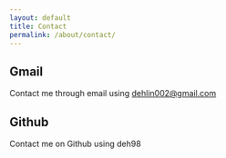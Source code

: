 ```yaml
---
layout: default
title: Contact
permalink: /about/contact/
---
```


## Gmail
Contact me through email using dehlin002@gmail.com

## Github
Contact me on Github using deh98